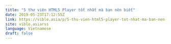 ```yaml
---
title: "5 thư viện HTML5 Player tốt nhất mà bạn nên biết"
date: 2019-05-23T17:12:55Z
link: https://viblo.asia/p/5-thu-vien-html5-player-tot-nhat-ma-ban-nen-biet-Qpmleg8MKrd?utm_medium=RSS&utm_source=news.12bit.vn
site: viblo.asiarss
language: Vietnamese
draft: false
---
```

